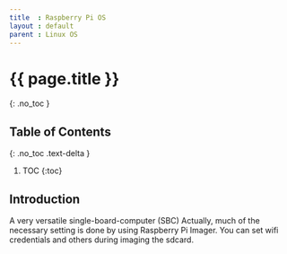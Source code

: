 ```yaml
---
title  : Raspberry Pi OS
layout : default
parent : Linux OS
---
```


# {{ page.title }}
{: .no_toc }

## Table of Contents
{: .no_toc .text-delta }

1. TOC
{:toc}

## Introduction

A very versatile single-board-computer (SBC)
Actually, much of the necessary setting is done by using Raspberry Pi Imager.
You can set wifi credentials and others during imaging the sdcard.

